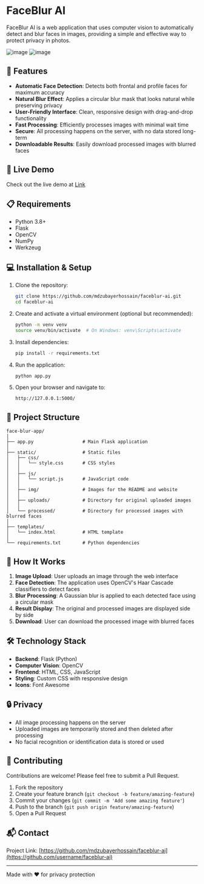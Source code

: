 # FaceBlur AI

FaceBlur AI is a web application that uses computer vision to automatically detect and blur faces in images, providing a simple and effective way to protect privacy in photos.

![image](https://github.com/user-attachments/assets/77dc1a9c-ffcd-4f42-b4a0-4d912981ac83)
![image](https://github.com/user-attachments/assets/d9dad8da-13ce-4c4f-9f68-1ed3f2e496c6)



## 🌟 Features

- **Automatic Face Detection**: Detects both frontal and profile faces for maximum accuracy
- **Natural Blur Effect**: Applies a circular blur mask that looks natural while preserving privacy
- **User-Friendly Interface**: Clean, responsive design with drag-and-drop functionality
- **Fast Processing**: Efficiently processes images with minimal wait time
- **Secure**: All processing happens on the server, with no data stored long-term
- **Downloadable Results**: Easily download processed images with blurred faces

## 🚀 Live Demo

Check out the live demo at [Link](https://face-blur-ai-flask-ll15rzi9h-mdzubayerhossains-projects.vercel.app)

## 📋 Requirements

- Python 3.8+
- Flask
- OpenCV
- NumPy
- Werkzeug

## 💻 Installation & Setup

1. Clone the repository:
   ```bash
   git clone https://github.com/mdzubayerhossain/faceblur-ai.git
   cd faceblur-ai
   ```

2. Create and activate a virtual environment (optional but recommended):
   ```bash
   python -m venv venv
   source venv/bin/activate  # On Windows: venv\Scripts\activate
   ```

3. Install dependencies:
   ```bash
   pip install -r requirements.txt
   ```

4. Run the application:
   ```bash
   python app.py
   ```

5. Open your browser and navigate to:
   ```
   http://127.0.0.1:5000/
   ```

## 📁 Project Structure

```
face-blur-app/
│
├── app.py                  # Main Flask application
│
├── static/                 # Static files
│   ├── css/
│   │   └── style.css       # CSS styles
│   │
│   ├── js/
│   │   └── script.js       # JavaScript code
│   │
│   ├── img/                # Images for the README and website
│   │
│   ├── uploads/            # Directory for original uploaded images
│   │
│   └── processed/          # Directory for processed images with blurred faces
│
├── templates/
│   └── index.html          # HTML template
│
└── requirements.txt        # Python dependencies
```

## 🔧 How It Works

1. **Image Upload**: User uploads an image through the web interface
2. **Face Detection**: The application uses OpenCV's Haar Cascade classifiers to detect faces
3. **Blur Processing**: A Gaussian blur is applied to each detected face using a circular mask
4. **Result Display**: The original and processed images are displayed side by side
5. **Download**: User can download the processed image with blurred faces

## 🛠️ Technology Stack

- **Backend**: Flask (Python)
- **Computer Vision**: OpenCV
- **Frontend**: HTML, CSS, JavaScript
- **Styling**: Custom CSS with responsive design
- **Icons**: Font Awesome

## 🔒 Privacy

- All image processing happens on the server
- Uploaded images are temporarily stored and then deleted after processing
- No facial recognition or identification data is stored or used

## 🤝 Contributing

Contributions are welcome! Please feel free to submit a Pull Request.

1. Fork the repository
2. Create your feature branch (`git checkout -b feature/amazing-feature`)
3. Commit your changes (`git commit -m 'Add some amazing feature'`)
4. Push to the branch (`git push origin feature/amazing-feature`)
5. Open a Pull Request


## 📬 Contact

Project Link: [https://github.com/mdzubayerhossain/faceblur-ai](https://github.com/username/faceblur-ai)

---

Made with ❤️ for privacy protection
